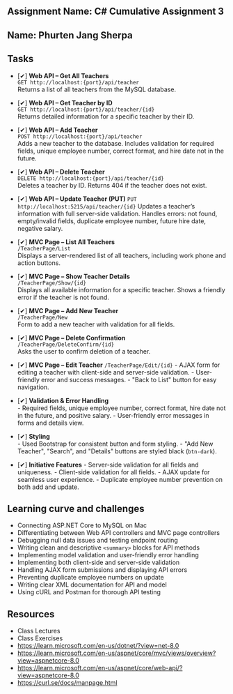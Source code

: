 ## Assignment Name: C# Cumulative Assignment 3

## Name: Phurten Jang Sherpa

## Tasks

- [✔] **Web API – Get All Teachers**  
      `GET http://localhost:{port}/api/teacher`  
      Returns a list of all teachers from the MySQL database.

- [✔] **Web API – Get Teacher by ID**  
      `GET http://localhost:{port}/api/teacher/{id}`  
      Returns detailed information for a specific teacher by their ID.

- [✔] **Web API – Add Teacher**  
      `POST http://localhost:{port}/api/teacher`  
      Adds a new teacher to the database. Includes validation for required fields, unique employee number, correct format, and hire date not in the future.

- [✔] **Web API – Delete Teacher**  
      `DELETE http://localhost:{port}/api/teacher/{id}`  
      Deletes a teacher by ID. Returns 404 if the teacher does not exist.

- [✔] **Web API – Update Teacher (PUT)** 
      `PUT http://localhost:5215/api/teacher/{id}` 
      Updates a teacher’s information with full server-side validation.
      Handles errors: not found, empty/invalid fields, duplicate employee number, future hire date, negative salary.

- [✔] **MVC Page – List All Teachers**  
      `/TeacherPage/List`  
      Displays a server-rendered list of all teachers, including work phone and action buttons.

- [✔] **MVC Page – Show Teacher Details**  
      `/TeacherPage/Show/{id}`  
      Displays all available information for a specific teacher. Shows a friendly error if the teacher is not found.

- [✔] **MVC Page – Add New Teacher**  
      `/TeacherPage/New`  
      Form to add a new teacher with validation for all fields.

- [✔] **MVC Page – Delete Confirmation**  
      `/TeacherPage/DeleteConfirm/{id}`  
      Asks the user to confirm deletion of a teacher.

- [✔] **MVC Page – Edit Teacher**
      `/TeacherPage/Edit/{id}`
      - AJAX form for editing a teacher with client-side and server-side validation.
      - User-friendly error and success messages.
      - "Back to List" button for easy navigation.

- [✔] **Validation & Error Handling**  
      - Required fields, unique employee number, correct format, hire date not in the future, and positive salary.
      - User-friendly error messages in forms and details view.

- [✔] **Styling**  
      - Used Bootstrap for consistent button and form styling.
      - "Add New Teacher", "Search", and "Details" buttons are styled black (`btn-dark`).

- [✔] **Initiative Features**
      - Server-side validation for all fields and uniqueness.
      - Client-side validation for all fields.
      - AJAX update for seamless user experience.
      - Duplicate employee number prevention on both add and update.

## Learning curve and challenges

- Connecting ASP.NET Core to MySQL on Mac
- Differentiating between Web API controllers and MVC page controllers
- Debugging null data issues and testing endpoint routing
- Writing clean and descriptive `<summary>` blocks for API methods
- Implementing model validation and user-friendly error handling
- Implementing both client-side and server-side validation
- Handling AJAX form submissions and displaying API errors
- Preventing duplicate employee numbers on update
- Writing clear XML documentation for API and model
- Using cURL and Postman for thorough API testing

## Resources

- Class Lectures  
- Class Exercises  
- https://learn.microsoft.com/en-us/dotnet/?view=net-8.0  
- https://learn.microsoft.com/en-us/aspnet/core/mvc/views/overview?view=aspnetcore-8.0  
- https://learn.microsoft.com/en-us/aspnet/core/web-api/?view=aspnetcore-8.0  
- https://curl.se/docs/manpage.html
